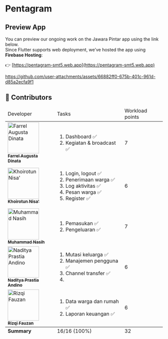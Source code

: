 # Pentagram

## Preview App


You can preview our ongoing work on the Jawara Pintar app using the link below.  
Since Flutter supports web deployment, we’ve hosted the app using **Firebase Hosting**:

👉 [https://pentagram-smt5.web.app](https://pentagram-smt5.web.app)



https://github.com/user-attachments/assets/66882ff0-675b-401c-961d-d85a2ecfa9f1



## 👥 Contributors

<table>
  <thead>
    <tr>
      <td>Developer</td>
      <td>Tasks</td>
      <td>Workload points</td>
    </tr>
  </thead>
  <tbody>
    <tr>
      <td>
        <a href="https://github.com/FarrelAD">
          <img src="https://avatars.githubusercontent.com/u/140877757?v=4?s=100" width="100px" alt="Farrel Augusta Dinata"/><br />
          <sub><b>Farrel Augusta Dinata</b></sub>
        </a>
      </td>
      <td>
        <ol>
          <li>Dashboard ✅</li>
          <li>Kegiatan & broadcast ✅</li>
        </ol>
      </td>
      <td>7</td>
    </tr>
    <tr>
      <td>
        <a href="https://github.com/KhoirotunNisa25">
          <img src="https://avatars.githubusercontent.com/u/99317114?v=4?s=100" width="100px" alt="Khoirotun Nisa'"/><br />
          <sub><b>Khoirotun Nisa'</b></sub>
        </a>
      </td>
      <td>
        <ol>
          <li>Login, logout ✅</li>
          <li>Penerimaan warga ✅</li>
          <li>Log aktivitas ✅</li>
          <li>Pesan warga ✅</li>
          <li>Register ✅</li>
        </ol>
      </td>
      <td>6</td>
    </tr>
    <tr>
      <td>
        <a href="https://github.com/muhnasih">
          <img src="https://avatars.githubusercontent.com/u/144122240?v=4?s=100" width="100px" alt="Muhammad Nasih"/><br />
          <sub><b>Muhammad Nasih</b></sub>
        </a>
      </td>
      <td>
        <ol>
          <li>Pemasukan ✅</li>
          <li>Pengeluaran ✅ </li>
        </ol>
      </td>
      <td>7</td>
    </tr>
    <tr>
      <td>
        <a href="https://github.com/Naditya206">
          <img src="https://avatars.githubusercontent.com/u/70993761?v=4?s=100" width="100px" alt="Naditya Prastia Andino"/><br />
          <sub><b>Naditya Prastia Andino</b></sub>
        </a>
      </td>
      <td>
        <ol>
          <li>Mutasi keluarga ✅</li>
          <li>Manajemen pengguna ✅ </li>
          <li>Channel transfer ✅<li>
        </ol>
      </td>
      <td>6</td>
    </tr>
    <tr>
      <td>
        <a href="https://github.com/Ruphasa">
          <img src="https://avatars.githubusercontent.com/u/143374926?v=4?s=100" width="100px" alt="Rizqi Fauzan"/><br />
          <sub><b>Rizqi Fauzan</b></sub>
        </a>
      </td>
      <td>
        <ol>
          <li>Data warga dan rumah ✅</li>
          <li>Laporan keuangan ✅</li>
        </ol>
      </td>
      <td>6</td>
    </tr>
  </tbody>

  <tfoot>
    <tr>
      <td><b>Summary</b></td>
      <td>16/16 (100%)</td>
      <td>32</td>
    </tr>
  </tfoot>
</table>

